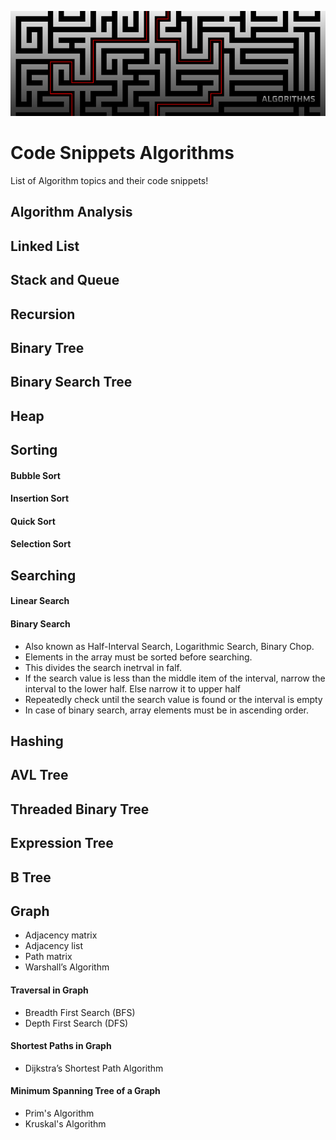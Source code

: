 ![alt text](https://github.com/Singularity-Coder/Code-Snippets-Algorithms/blob/main/assets/banner_algorithm.png)
# Code Snippets Algorithms
List of Algorithm topics and their code snippets!

## Algorithm Analysis

## Linked List

## Stack and Queue

## Recursion

## Binary Tree

## Binary Search Tree

## Heap

## Sorting
#### Bubble Sort
#### Insertion Sort
#### Quick Sort
#### Selection Sort

## Searching
#### Linear Search
#### Binary Search
* Also known as Half-Interval Search, Logarithmic Search, Binary Chop.
* Elements in the array must be sorted before searching.
* This divides the search inetrval in falf.
* If the search value is less than the middle item of the interval, narrow the interval to the lower half. Else narrow it to upper half
* Repeatedly check until the search value is found or the interval is empty
* In case of binary search, array elements must be in ascending order.



## Hashing

## AVL Tree

## Threaded Binary Tree

## Expression Tree

## B Tree

## Graph
* Adjacency matrix
* Adjacency list
* Path matrix
* Warshall’s Algorithm
#### Traversal in Graph
* Breadth First Search (BFS) 
* Depth First Search (DFS)
#### Shortest Paths in Graph
* Dijkstra’s Shortest Path Algorithm
#### Minimum Spanning Tree of a Graph
* Prim's Algorithm  
* Kruskal's Algorithm 